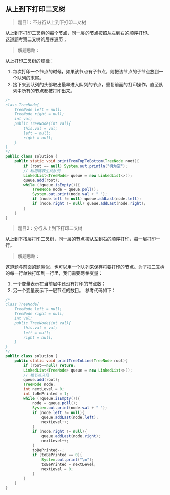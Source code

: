 <link href="markdown.css" rel="stylesheet"></link>

## 从上到下打印二叉树
> 题目1：不分行从上到下打印二叉树  
 
从上到下打印二叉树的每个节点，同一层的节点按照从左到右的顺序打印。  
这道题考察二叉树的层序遍历；

> 解题思路： 

从上打印二叉树的规律：
1. 每次打印一个节点的时候，如果该节点有子节点，则把该节点的子节点放到一个队列的末尾。
2. 接下来到队列的头部取出最早进入队列的节点，重复前面的打印操作，直至队列中所有的节点都被打印出来。
```java
/*
class TreeNode{
    TreeNode left = null;
    TreeNode right = null;
    int val;
    public TreeNode(int val){
        this.val = val;
        left = null;
        right = null;
    }
}
*/
public class solution {
    public static void printFromTopToBottom(TreeNode root){
        if (root == null) System.out.println("树为空");
        // 利用链表生成队列
        LinkedList<TreeNode> queue = new LinkedList<>();
        queue.add(root);
        while (!queue.isEmpty()){
            TreeNode node = queue.poll();
            System.out.print(node.val + " ");
            if (node.left != null) queue.addLast(node.left);
            if (node.right != null) queue.addLast(node.right);
        }
    }
}

```
> 题目2：分行从上到下打印二叉树  
 
从上到下按层打印二叉树，同一层的节点按从左到右的顺序打印，每一层打印一行。

> 解题思路： 

这道题与前面的题类似，也可以用一个队列来保存将要打印的节点。为了把二叉树的每一行单独打印到一行里，我们需要两格变量：  
1. 一个变量表示在当前层中还没有打印的节点数； 
2. 另一个变量表示下一层节点的数目。
参考代码如下： 
```java
/*
class TreeNode{
    TreeNode left = null;
    TreeNode right = null;
    int val;
    public TreeNode(int val){
        this.val = val;
        left = null;
        right = null;
    }
}
*/
public class solution {
    public static void printTreeInLine(TreeNode root){
        if (root==null) return;
        LinkedList<TreeNode> queue = new LinkedList<>();
        // 根节点入队
        queue.add(root);
        TreeNode node;
        int nextLevel = 0;
        int toBePrinted = 1;
        while (!queue.isEmpty()){
            node = queue.poll();
            System.out.print(node.val + " ");
            if (node.left != null){
                queue.addLast(node.left);
                nextLevel++;
            }
            if (node.right != null){
                queue.addLast(node.right);
                nextLevel++;
            }
            toBePrinted--;
            if (toBePrinted == 0){
                System.out.print("\n");
                toBePrinted = nextLevel;
                nextLevel = 0;
            }
        }
    }
}
```